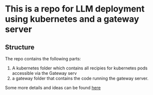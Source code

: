 # This is a repo for LLM deployment using kubernetes and a gateway server

## Structure

The repo contains the following parts:

1. A kubernetes folder which contains all recipies for kubernetes pods accessible via the Gateway serv
2. a gateway folder that contains the code running the gateway server.

Some more details and ideas can be found [here](https://docs.google.com/document/d/1YUeQhzuRr9-6PwNbqThkRJGiiEmjMFe9PytfV5AA4n0/edit)

